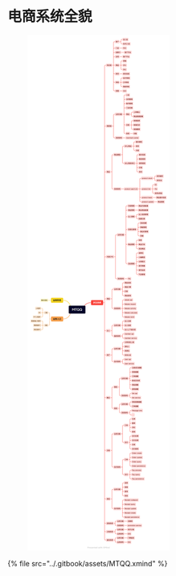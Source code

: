 # 电商系统全貌

<figure><img src="../.gitbook/assets/MTQQ.png" alt=""><figcaption></figcaption></figure>

{% file src="../.gitbook/assets/MTQQ.xmind" %}
